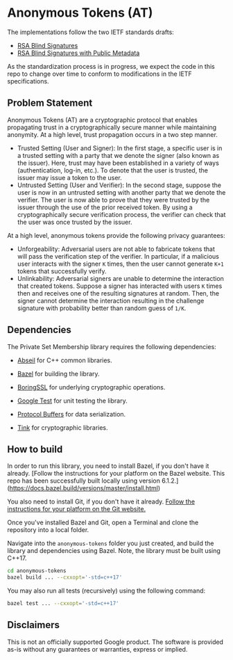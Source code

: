 # Anonymous Tokens (AT)

The implementations follow the two IETF standards drafts:

*   [RSA Blind Signatures](https://datatracker.ietf.org/doc/draft-irtf-cfrg-rsa-blind-signatures/)
*   [RSA Blind Signatures with Public Metadata](https://datatracker.ietf.org/doc/draft-amjad-cfrg-partially-blind-rsa/)

As the standardization process is in progress, we expect the code in this repo to change over time to conform to modifications in the IETF specifications.

## Problem Statement

Anonymous Tokens (AT) are a cryptographic protocol that enables propagating trust in a cryptographically secure manner while
maintaining anonymity. At a high level, trust propagation occurs in a two step manner.

* Trusted Setting (User and Signer): In the first stage, a specific user is in a trusted setting with a party that we denote the signer (also known as the issuer). Here, trust may have been established in a variety of ways (authentication, log-in, etc.). To denote that the user is trusted, the issuer may issue a token to the user.
* Untrusted Setting (User and Verifier): In the second stage, suppose the user is now in an untrusted setting with another party that we denote the verifier. The user is now able to prove that they were trusted by the issuer through the use of the prior received token. By using a cryptographically secure verification process, the verifier can check that the user was once trusted by the issuer.

At a high level, anonymous tokens provide the following privacy guarantees:

*   Unforgeability: Adversarial users are not able to fabricate tokens that will pass the verification step of the verifier. In particular, if a malicious user interacts with the signer `K` times, then the user cannot generate `K+1` tokens that successfully verify.
*   Unlinkability: Adversarial signers are unable to determine the interaction that created tokens. Suppose a signer has interacted with users `K` times then and receives one of the resulting signatures at random. Then, the signer cannot determine the interaction resulting in the
challenge signature with probability better than random guess of `1/K`.

## Dependencies

The Private Set Membership library requires the following dependencies:

*   [Abseil](https://github.com/abseil/abseil-cpp) for C++ common libraries.

*   [Bazel](https://github.com/bazelbuild/bazel) for building the library.

*   [BoringSSL](https://github.com/google/boringssl) for underlying
    cryptographic operations.

*   [Google Test](https://github.com/google/googletest) for unit testing the
    library.

*   [Protocol Buffers](https://github.com/google/protobuf) for data
    serialization.

*   [Tink](https://github.com/google/tink) for cryptographic libraries.

## How to build

In order to run this library, you need to install Bazel, if you don't have
it already.
[Follow the instructions for your platform on the Bazel website. This repo has been successfully built locally using version 6.1.2.]
(https://docs.bazel.build/versions/master/install.html)

You also need to install Git, if you don't have it already.
[Follow the instructions for your platform on the Git website.](https://git-scm.com/book/en/v2/Getting-Started-Installing-Git)

Once you've installed Bazel and Git, open a Terminal and clone the repository into a local folder.

Navigate into the `anonymous-tokens` folder you just created, and build the
library and dependencies using Bazel. Note, the library must be built using C++17.

```bash
cd anonymous-tokens
bazel build ... --cxxopt='-std=c++17'
```

You may also run all tests (recursively) using the following command:

```bash
bazel test ... --cxxopt='-std=c++17'
```

## Disclaimers

This is not an officially supported Google product. The software is provided as-is without any guarantees or warranties, express or implied.